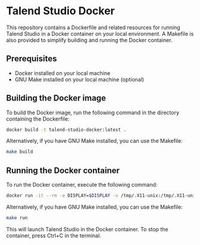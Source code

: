 # Talend Studio Docker

This repository contains a Dockerfile and related resources for running Talend Studio in a Docker container on your local environment. A Makefile is also provided to simplify building and running the Docker container.

## Prerequisites
- Docker installed on your local machine 
- GNU Make installed on your local machine (optional)
    
## Building the Docker image

To build the Docker image, run the following command in the directory containing the Dockerfile:

```bash
docker build -t talend-studio-docker:latest .
```

Alternatively, if you have GNU Make installed, you can use the Makefile:

```bash
make build
```

## Running the Docker container
To run the Docker container, execute the following command:

```bash
docker run -it --rm -e DISPLAY=$DISPLAY -v /tmp/.X11-unix:/tmp/.X11-unix talend-studio-docker:latest
```

Alternatively, if you have GNU Make installed, you can use the Makefile:

```bash
make run
```

This will launch Talend Studio in the Docker container. To stop the container, press Ctrl+C in the terminal.
